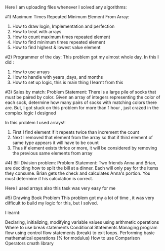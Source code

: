 Here I am uploading files whenever I solved any algorithms:

#1) Maximum Times Repeated Minimum Element From Array:
1) How to draw login, Implementation and perfection
2) How to treat with arrays
3) How to count maximum times repeated element
4) How to find minimum times repeated element 
5) How to find highest & lowest value element

#2) Programmer of the day:
This problem got my almost whole day. In this I did :
1) How to use arrays
2) How to handle with years ,days, and months
3) How to set up logic, this is main thing I learnt from this 

#3) Sales by match:
Problem Statement:
There is a large pile of socks that must be paired by color. Given an array of integers representing the color of each sock, determine how many pairs of socks with matching colors there are.
But,
I got stuck on this problem for more than 1 hour , just crazed in the complex logic I designed

In this problem I used arrays!!
1) First I find element if it repeats twice than increment the count
2) Next I removed that element from the array so that if third element of same type appears it will have to be count
3) Thus if element exists thrice or more, it will be considered by removing the previous same elements from array

#4) Bill Division problem:
Problem Statement:
Two friends Anna and Brian, are deciding how to split the bill at a dinner. Each will only pay for the items they consume. Brian gets the check and calculates Anna's portion. You must determine if his calculation is correct.

Here I used arrays also this task was very easy for me

#5) Drawing Book Problem
This problem got my a lot of time , it was very difficult to build my logic for this, but I solved.

I learnt:

Declaring, initializing, modifying variable values using arithmetic operations 
Where to use break statements
Conditional Statements
Managing program flow using control flow statements (break) to exit loops.
Performing basic mathematical operations (% for modulus)
How to use Comparison Operators
cmath library



